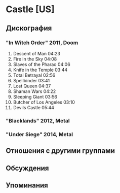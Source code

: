 # Castle [US]



## Дискография

### "In Witch Order" 2011, Doom

1. Descent of Man  04:23 
2. Fire in the Sky  04:08 
3. Slaves of the Pharao  04:06
4. Knife in the Temple  03:44 
5. Total Betrayal  02:56 
6. Spellbinder  03:41   
7. Lost Queen  04:37  
8. Shaman Wars  04:22  
9. Sleeping Giant  03:56 
10. Butcher of Los Angeles  03:10 
11. Devils Castle  05:44 

### "Blacklands" 2012, Metal



### "Under Siege" 2014, Metal




## Отношения с другими группами


## Обсуждения


## Упоминания

